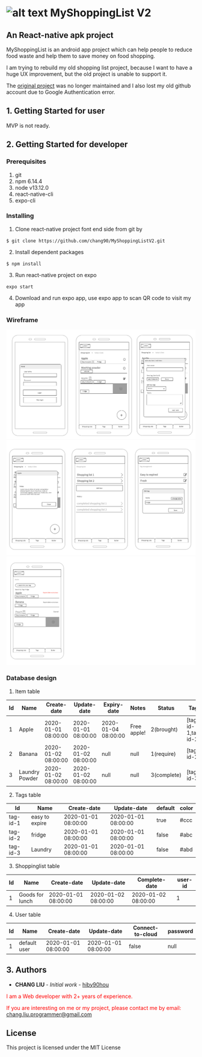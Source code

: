 # ![alt text](https://github.com/hiby90hou/MyShoppingList/blob/master/graphic%20design/logo_v1/mipmap-hdpi/ic_launcher.png "MyShoppingList Logo") MyShoppingList V2
## An React-native apk project

MyShoppingList is an android app project which can help people to reduce food waste and help them to save money on food shopping.

I am trying to rebuild my old shopping list project, because I want to have a huge UX improvement, but the old project is unable to support it.

The [original project](https://github.com/hiby90hou/MyShoppingList) was no longer maintained and I also lost my old github account due to Google Authentication error.

## 1. Getting Started for user

MVP is not ready.

## 2. Getting Started for developer

### Prerequisites
1. git
2. npm 6.14.4
3. node v13.12.0
4. react-native-cli
5. expo-cli

### Installing
1. Clone react-native project font end side from git by 
```
$ git clone https://github.com/chang90/MyShoppingListV2.git
```
2. Install dependent packages
```
$ npm install
```
3. Run react-native project on expo
```
expo start
```
4. Download and run expo app, use expo app to scan QR code to visit my app


### Wireframe
![alt text](https://github.com/chang90/MyShoppingListV2/blob/master/wireframe/design1.png 'wireframe1')
![alt text](https://github.com/chang90/MyShoppingListV2/blob/master/wireframe/design2.png 'wireframe2')
![alt text](https://github.com/chang90/MyShoppingListV2/blob/master/wireframe/design3.png 'wireframe3')

### Database design

1. Item table

 | Id     | Name          | Create-date         | Update-date         | Expiry-date         | Notes       | Status    | Tags | Shopping-list-id
 | ---    | ---           | ---                 | ---                 | ---                 | ---         | ---       | ---           | ---
 | 1      | Apple         | 2020-01-01 08:00:00 | 2020-01-01 08:00:00 | 2020-01-04 08:00:00 | Free apple! | 2(brought)| [tag-id-1,tag-id-2] | 1
 | 2      | Banana        | 2020-01-02 08:00:00 | 2020-01-02 08:00:00 | null                | null        | 1(require)| [tag-id-2] | 1
 | 3      | Laundry Powder | 2020-01-02 08:00:00 | 2020-01-02 08:00:00 | null                | null        | 3(complete)| [tag-id-3] | 1
 
2. Tags table

| Id       | Name              | Create-date         | Update-date         | default |  color
| ---      | ---               | ---                 | ---                 | ---     |   ---
| tag-id-1 | easy to expire    | 2020-01-01 08:00:00 | 2020-01-01 08:00:00 | true    |  #ccc
| tag-id-2 | fridge            | 2020-01-01 08:00:00 | 2020-01-01 08:00:00 | false   |  #abc
| tag-id-3 | Laundry           | 2020-01-01 08:00:00 | 2020-01-01 08:00:00 | false   |  #abd

3. Shoppinglist table

| Id       | Name              | Create-date         | Update-date         | Complete-date       |  user-id
| ---      | ---               | ---                 | ---                 | ---                 |  ---
| 1        | Goods for lunch   | 2020-01-01 08:00:00 | 2020-01-02 08:00:00 | 2020-01-02 08:00:00 | 1

4. User table

| Id       | Name              | Create-date         | Update-date         | Connect-to-cloud| password
| ---      | ---               | ---                 | ---                 | ---             | ---
| 1        | default user      | 2020-01-01 08:00:00 | 2020-01-01 08:00:00 | false           |  null



## 3. Authors
* **CHANG LIU** - *Initial work* - [hiby90hou](https://github.com/chang90)

<span style="color:red"> I am a Web developer with 2+ years of experience. </span>

<span style="color:red">If you are interesting on me or my project, please contact me by email: </span> <a href="mailto:chang.liu.programmer@gmail.com">chang.liu.programmer@gmail.com</a>   

## License

This project is licensed under the MIT License
